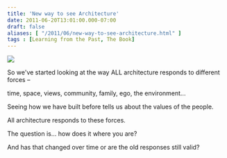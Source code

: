 ```yaml
---
title: 'New way to see Architecture'
date: 2011-06-20T13:01:00.000-07:00
draft: false
aliases: [ "/2011/06/new-way-to-see-architecture.html" ]
tags : [Learning from the Past, The Book]
---
```


![](/images/blog/legacy/Arch+Lang.jpg)

  

  

So we've started looking at the way ALL architecture responds to different forces –

time, space, views, community, family, ego, the environment...

Seeing how we have built before tells us about the values of the people.

All architecture responds to these forces.

The question is… how does it where you are?

And has that changed over time or are the old responses still valid?
